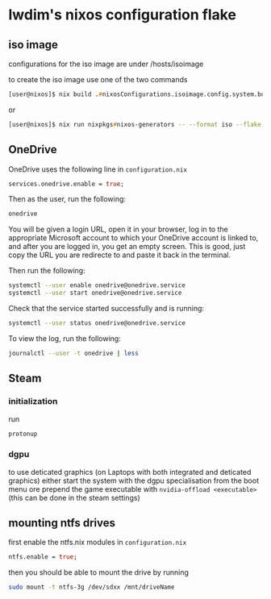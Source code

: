 # lwdim's nixos configuration flake

## iso image

configurations for the iso image are under /hosts/isoimage

to create the iso image use one of the two commands

```zsh
[user@nixos]$ nix build .#nixosConfigurations.isoimage.config.system.build.isoImage
```
or
```zsh
[user@nixos]$ nix run nixpkgs#nixos-generators -- --format iso --flake /etc/nixos#isoimage -o result
```

## OneDrive

OneDrive uses the following line in `configuration.nix`
```nix
services.onedrive.enable = true;
```
Then as the user, run the following:
```zsh
onedrive
```
You will be given a login URL, open it in your browser, log in to the appropriate Microsoft account to which your OneDrive account is linked to, and after you are logged in, you get an empty screen. This is good, just copy the URL you are redirecte to and paste it back in the terminal.

Then run the following:
```zsh
systemctl --user enable onedrive@onedrive.service
systemctl --user start onedrive@onedrive.service
```
Check that the service started successfully and is running:
```zsh
systemctl --user status onedrive@onedrive.service
```
To view the log, run the following: 
```zsh
journalctl --user -t onedrive | less
```

## Steam

### initialization
run
```zsh
protonup
```

### dgpu
to use deticated graphics (on Laptops with both integrated and deticated graphics) either start the system with the dgpu specialisation from the boot menu ore prepend the game executable with `nvidia-offload <executable>` (this can be done in the steam settings)

## mounting ntfs drives
first enable the ntfs.nix modules in `configuration.nix`
```nix
ntfs.enable = true;
```
then you should be able to mount the drive by running
```zsh
sudo mount -t ntfs-3g /dev/sdxx /mnt/driveName
```
